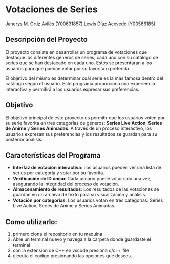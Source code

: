 # Votaciones de Series
Janerys M. Ortiz Avilés (Y00631857)
Lewis Díaz Acevedo (Y00566185)

## Descripción del Proyecto

El proyecto consiste en desarrollar un programa de votaciones que destaque los diferentes géneros de series, 
cada uno con su catálogo de series que se han destacado en cada uno. 
Estos se presentarán a los usuarios para que puedan votar por su favorita o preferida.

El objetivo del mismo es determinar cuál serie es la más famosa dentro del catálogo según el usuario. 
Este programa proporciona una experiencia interactiva y permitirá a los usuarios expresar sus preferencias.

## Objetivo

El objetivo principal de este proyecto es permitir que los usuarios voten por su serie favorita en tres categorías de géneros: 
**Series Live Action**, **Series de Anime** y **Series Animadas**. 
A través de un proceso interactivo, los usuarios expresan sus preferencias y los resultados se guardan para su posterior análisis.

## Características del Programa

- **Interfaz de votación interactiva**: Los usuarios pueden ver una lista de series por categoría y votar por su favorita.
- **Verificación de ID único**: Cada usuario puede votar solo una vez, asegurando la integridad del proceso de votación.
- **Almacenamiento de resultados**: Los resultados de las votaciones se guardan en un archivo de texto para su visualización y análisis.
- **Votación por categorías**: Los usuarios votan en tres categorías: Series Live Action, Series de Anime y Series Animadas.

## Como utilizarlo:

  1. primero clona el repositorio en tu maquina
  2. Abre un terminal nuevo y navega a la carpeta donde guardaste el terminal
  3. con la extension de C++ en vscode presiona c/c++ file
  4. ejecuta el codigo presionando las opciones que desees..
